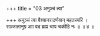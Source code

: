 +++
title = "03 अमुञ्चं त्वा"

+++
अमुञ्चं त्वा वैश्वानरादर्णवान् महतस्परि ।  
सञ्जातानुग्र आा वद ब्रह्म चाप चकीहि नः ॥ ॥ ४ ॥
